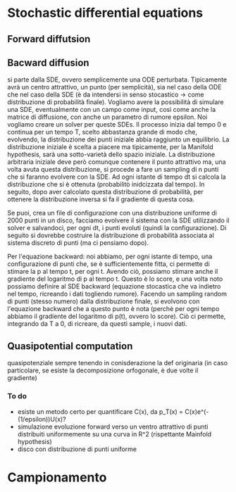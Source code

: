 # Stochastic differential equations


## Forward diffutsion

## Bacward diffusion


si parte dalla SDE, ovvero semplicemente una ODE perturbata. Tipicamente avrà un centro attrattivo, un punto (per semplicità), sia nel caso della ODE che nel caso della SDE (è da intendersi in senso stocastico -> come distribuzione di probabilità finale). Vogliamo avere la possibilità di simulare una SDE, eventualmente con un campo come input, così come anche la matrice di diffusione, con anche un parametro di rumore epsilon. Noi vogliamo creare un solver per queste SDEs. 
Il processo inizia dal tempo 0 e continua per un tempo T, scelto abbastanza grande di modo che, evolvendo, la distribuzione dei punti iniziale abbia raggiunto un equilibrio. La distribuzione iniziale è scelta a piacere ma tipicamente, per la Manifold hypothesis, sarà una sotto-varietà dello spazio iniziale. La distribuzione arbitraria iniziale deve però comunque contenere il punto attrattivo ma, una volta avuta questa distribuzione, si procede a fare un sampling di n punti che si faranno evolvere con la SDE. Ad ogni istante di tempo dt si calcola la distribuzione che si è ottenuta (probabilitò inidcizzata dal tempo). In seguito, dopo aver calcolato questa distribuzione di probabilità, per ottenere la distribuzione inversa si fa il gradiente di questa cosa.

Se puoi, crea un file di configurazione con una distribuzione uniforme di 2000 punti in un disco, facciamo evolvere il sistema con la SDE utilizzando il solver e salvandoci, per ogni dt, i punti evoluti (quindi la configurazione). Di seguito si dovrebbe costruire la distribuzione di probabilità associata al sistema discreto di punti (ma ci pensiamo dopo).

Per l'equazione backward: noi abbiamo, per ogni istante di tempo, una configurazione di punti che, se è sufficientemente fitta, ci permette di stimare la p al tempo t, per ogni t. Avendo ciò, possiamo stimare anche il gradiente del logaritmo di p al tempo t. Questo è lo score, e una volta noto possiamo definire al SDE backward (equazione stocastica che va indietro nel tempo, ricreando i dati togliendo rumore). Facendo un sampling random di punti (stesso numero) dalla distribuzione finale, si evolvono con l'equazione backward che a questo punto è nota (perchè per ogni tempo abbiamo il gradiente del logaritmo di p(t), ovvero lo score). Ciò ci permette, integrando da T a 0, di ricreare, da questi sample, i nuovi dati.



## Quasipotential computation
quasipotenziale sempre tenendo in conisderazione la def originaria (in caso particolare, se esiste la decomposizione orfogonale, è due volte il gradiente)




### To do
- esiste un metodo certo per quantificare C(x), da p_T(x) = C(x)e^(-(1/epsilon))U(x)?
- simulazione evoluzione forward verso un ventro attrattivo di punti distribuiti uniformemente su una curva in R^2 (rispettante Mainfold hypothesis)
- disco con distribuzione di punti uniforme


# Campionamento 